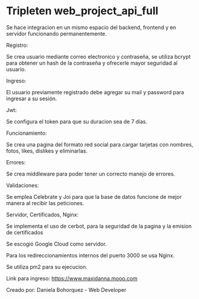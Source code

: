 # Tripleten web_project_api_full

Se hace integracion en un mismo espacio del backend, frontend y en servidor funcionando permanentemente.

Registro:

Se crea usuario mediante correo electronico y contraseña, se utiliza bcrypt para obtener un hash de la contraseña y ofrecerle mayor seguridad al usuario.

Ingreso:

El usuario previamente registrado debe agregar su mail y password para ingresar a su sesión.

Jwt:

Se configura el token para que su duracion sea de 7 dias.

Funcionamiento:

Se crea una pagina del formato red social para cargar tarjetas con nombres, fotos, likes, dislikes y eliminarlas.

Errores:

Se crea middleware para poder tener un correcto manejo de errores.

Validaciones:

Se emplea Celebrate y Joi para que la base de datos funcione de mejor manera al recibir las peticiones.

Servidor, Certificados, Nginx:

Se implementa el uso de cerbot, para la seguridad de la pagina y la emision de certificados

Se escogió Google Cloud como servidor.

Para los redireccionamientos internos del puerto 3000 se usa Nginx.

Se utiliza pm2 para su ejecucion.

Link para ingreso: https://www.maxidanna.mooo.com

Creado por:
Daniela Bohorquez - Web Developer
